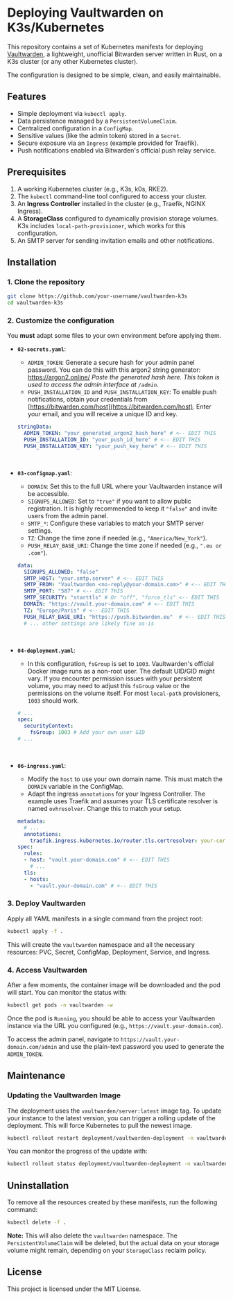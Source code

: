 # Deploying Vaultwarden on K3s/Kubernetes

This repository contains a set of Kubernetes manifests for deploying [Vaultwarden](https://github.com/dani-garcia/vaultwarden), a lightweight, unofficial Bitwarden server written in Rust, on a K3s cluster (or any other Kubernetes cluster).

The configuration is designed to be simple, clean, and easily maintainable.

## Features

  - Simple deployment via `kubectl apply`.
  - Data persistence managed by a `PersistentVolumeClaim`.
  - Centralized configuration in a `ConfigMap`.
  - Sensitive values (like the admin token) stored in a `Secret`.
  - Secure exposure via an `Ingress` (example provided for Traefik).
  - Push notifications enabled via Bitwarden's official push relay service.

## Prerequisites

1.  A working Kubernetes cluster (e.g., K3s, k0s, RKE2).
2.  The `kubectl` command-line tool configured to access your cluster.
3.  An **Ingress Controller** installed in the cluster (e.g., Traefik, NGINX Ingress).
4.  A **StorageClass** configured to dynamically provision storage volumes. K3s includes `local-path-provisioner`, which works for this configuration.
5.  An SMTP server for sending invitation emails and other notifications.

## Installation

### 1\. Clone the repository

```bash
git clone https://github.com/your-username/vaultwarden-k3s
cd vaultwarden-k3s
```

### 2\. Customize the configuration

You **must** adapt some files to your own environment before applying them.

  - **`02-secrets.yaml`**:

      - `ADMIN_TOKEN`: Generate a secure hash for your admin panel password. You can do this with this argon2 string generator: https://argon2.online/
        <i>Paste the generated hash here. This token is used to access the admin interface at `/admin`.</i>
      - `PUSH_INSTALLATION_ID` and `PUSH_INSTALLATION_KEY`: To enable push notifications, obtain your credentials from [https://bitwarden.com/host](https://bitwarden.com/host). Enter your email, and you will receive a unique ID and key.

    <!-- end list -->

    ```yaml
    stringData:
      ADMIN_TOKEN: "your_generated_argon2_hash_here" # <-- EDIT THIS
      PUSH_INSTALLATION_ID: "your_push_id_here" # <-- EDIT THIS
      PUSH_INSTALLATION_KEY: "your_push_key_here" # <-- EDIT THIS
    ```

<br>

  - **`03-configmap.yaml`**:

      - `DOMAIN`: Set this to the full URL where your Vaultwarden instance will be accessible.
      - `SIGNUPS_ALLOWED`: Set to `"true"` if you want to allow public registration. It is highly recommended to keep it `"false"` and invite users from the admin panel.
      - `SMTP_*`: Configure these variables to match your SMTP server settings.
      - `TZ`: Change the time zone if needed (e.g., `"America/New_York"`).
      - `PUSH_RELAY_BASE_URI`: Change the time zone if needed (e.g., `".eu or .com"`).

    <!-- end list -->

    ```yaml
    data:
      SIGNUPS_ALLOWED: "false"
      SMTP_HOST: "your.smtp.server" # <-- EDIT THIS
      SMTP_FROM: "Vaultwarden <no-reply@your-domain.com>" # <-- EDIT THIS
      SMTP_PORT: "587" # <-- EDIT THIS
      SMTP_SECURITY: "starttls" # Or "off", "force_tls" <-- EDIT THIS
      DOMAIN: "https://vault.your-domain.com" # <-- EDIT THIS
      TZ: "Europe/Paris" # <-- EDIT THIS
      PUSH_RELAY_BASE_URI: "https://push.bitwarden.eu"  # <-- EDIT THIS
      # ... other settings are likely fine as-is
    ```

<br>

  - **`04-deployment.yaml`**:

      - In this configuration, `fsGroup` is set to `1003`. Vaultwarden's official Docker image runs as a non-root user. The default UID/GID might vary. If you encounter permission issues with your persistent volume, you may need to adjust this `fsGroup` value or the permissions on the volume itself. For most `local-path` provisioners, `1003` should work.

    <!-- end list -->

    ```yaml
    # ...
    spec:
      securityContext:
        fsGroup: 1003 # Add your own user GID
    # ...
    ```

<br>

  - **`06-ingress.yaml`**:

      - Modify the `host` to use your own domain name. This must match the `DOMAIN` variable in the ConfigMap.
      - Adapt the ingress `annotations` for your Ingress Controller. The example uses Traefik and assumes your TLS certificate resolver is named `ovhresolver`. Change this to match your setup.

    <!-- end list -->

    ```yaml
    metadata:
      # ...
      annotations:
        traefik.ingress.kubernetes.io/router.tls.certresolver: your-certresolver-name # <-- EDIT THIS
    spec:
      rules:
      - host: "vault.your-domain.com" # <-- EDIT THIS
        # ...
      tls:
      - hosts:
        - "vault.your-domain.com" # <-- EDIT THIS
    ```

### 3\. Deploy Vaultwarden

Apply all YAML manifests in a single command from the project root:

```bash
kubectl apply -f .
```

This will create the `vaultwarden` namespace and all the necessary resources: PVC, Secret, ConfigMap, Deployment, Service, and Ingress.

### 4\. Access Vaultwarden

After a few moments, the container image will be downloaded and the pod will start. You can monitor the status with:

```bash
kubectl get pods -n vaultwarden -w
```

Once the pod is `Running`, you should be able to access your Vaultwarden instance via the URL you configured (e.g., `https://vault.your-domain.com`).

To access the admin panel, navigate to `https://vault.your-domain.com/admin` and use the plain-text password you used to generate the `ADMIN_TOKEN`.

## Maintenance

### Updating the Vaultwarden Image

The deployment uses the `vaultwarden/server:latest` image tag. To update your instance to the latest version, you can trigger a rolling update of the deployment. This will force Kubernetes to pull the newest image.

```bash
kubectl rollout restart deployment/vaultwarden-deployment -n vaultwarden
```

You can monitor the progress of the update with:

```bash
kubectl rollout status deployment/vaultwarden-deployment -n vaultwarden
```

## Uninstallation

To remove all the resources created by these manifests, run the following command:

```bash
kubectl delete -f .
```

**Note:** This will also delete the `vaultwarden` namespace. The `PersistentVolumeClaim` will be deleted, but the actual data on your storage volume might remain, depending on your `StorageClass` reclaim policy.

## License

This project is licensed under the MIT License.